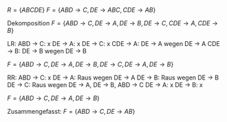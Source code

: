 $R=\{ABCDE\}$
$F=\{ABD\rightarrow C, DE\rightarrow ABC, CDE\rightarrow AB\}$

Dekomposition
$F=\{ABD\rightarrow C, DE\rightarrow A, DE\rightarrow B, DE\rightarrow C, CDE\rightarrow A, CDE\rightarrow B\}$

LR:
ABD -> C: x
DE -> A: x
DE -> C: x
CDE -> A: DE -> A wegen DE -> A
CDE -> B: DE -> B wegen DE -> B

$F=\{ABD\rightarrow C, DE\rightarrow A, DE\rightarrow B, DE\rightarrow C, DE\rightarrow A, DE\rightarrow B\}$

RR:
ABD -> C: x
DE -> A: Raus wegen DE -> A
DE -> B: Raus wegen DE -> B
DE -> C: Raus wegen DE -> A, DE -> B, ABD -> C
DE -> A: x
DE -> B: x

$F=\{ABD\rightarrow C, DE\rightarrow A, DE\rightarrow B\}$

Zusammengefasst:
$F=\{ABD\rightarrow C, DE\rightarrow AB\}$